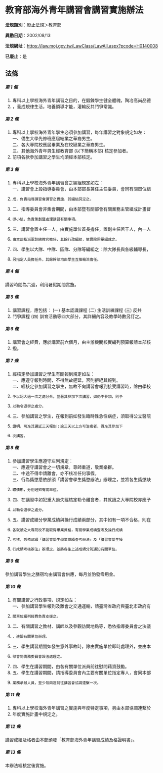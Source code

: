 # 教育部海外青年講習會講習實施辦法

**法規類別**：廢止法規＞教育部

**異動日期**：2002/08/13  

**法規網址**：https://law.moj.gov.tw/LawClass/LawAll.aspx?pcode=H0140008

**已廢止**：是



## 法條
##### 第 1 條
1. 專科以上學校海外青年講習之目的，在鍛鍊學生健全體魄，陶冶高尚品德
1. ，養成規律生活，培養領導才能，灌輸反共鬥爭常識。

##### 第 2 條
1. 專科以上學校海外青年學生必須參加講習，每年講習之對象規定如左：  
一、僑生大學先修班應屆結業之華裔男生。  
二、各大專院校應屆畢業及在校肄業之華裔男生。  
三、其他海外青年男生經教育部 (以下簡稱本部) 核定參加者。
1. 前項各款參加講習之學生均須經本部核定。

##### 第 3 條
1. 專科以上學校海外青年講習會之編組規定如左：  
一、講習會上設指導委員會，由本部部長兼任主任委員，會同有關單位組
1.     成，負責指導講習會講習之實施，其編組另定之。
1. 二、指導委員會非集會期間，由本部暨有關部會有關業務主管組成計畫督
1.     導小組，負責策劃暨處理講習有關事項。
1. 三、講習會置主任一人，由實施單位首長擔任，置副主任若干人，內一人
1.     由本部指派軍訓總教官擔任，其餘行政編組，依實除需要編成之。
1. 四、學生以大隊、中隊、區隊、分隊等編組之：除大隊長與各級輔導長，
1.     另指定人員擔任外，其餘幹部均由學生互推輪流擔任。

##### 第 4 條
講習時間為六週，利用暑假期間實施。

##### 第 5 條
1. 講習課程，應包括： (一) 基本認識課程 (二) 生活訓練課程 (三) 反共
1. 鬥爭課程 (四) 訓育活動等四大部分，其詳細內容及教學時數另訂之。

##### 第 6 條
1. 講習會之經費，應於講習前六個月，由主辦機關核實編列預算報請本部核
1. 撥。

##### 第 7 條
1. 經核定參加講習之學生有關報到規定如左：  
一、應遵守報到時間，不得無故遲延，否則拒絕其報到。  
二、經核定參加講習之學生，無故不向講習會報到接受講習時，除由學校
1.     予以記大過一次之處分外，並著其參加下次講習，如仍不參加，則予
1.     以勒令退學之處分。
1. 三、參加講習之學生，在報到前如發生臨時性急性病症，須取得公立醫院
1.     證明，可准其遲延三天報到；逾三天以上方可治癒者，得准其參加下
1.     次講習。

##### 第 8 條
1. 參加講習學生應遵守左列規定：  
一、應遵守講習會之一切規章，尊師重道，敬業樂群。  
二、中途不得申請離會，亦不核准任何事假。  
三、行為獎懲悉依部頒「講習會學生獎懲辦法」辦理之，並將各生獎懲缺
1.     曠情形，分別通知有關單位。
1. 四、在講習中如犯重大過失經核定勒令離會者，其就讀之大專院校亦應予
1.     以勒令退學之處分。
1. 五、講習成績分學業成績與操行成績兩部分，其中如有一項不合格，則在
1.     各就讀之大專院校不能取得畢業資格，有關學業成績查考及操行成績
1.     考核，悉依部頒「講習會學生學業成績查考辦法」及「講習會學生操
1.     行成績考核辦法」辦理之，並將各生上述成績分別通知有關單位。

##### 第 9 條
參加講習學生之膳宿均由講習會供應，每月並酌發零用金。

##### 第 10 條
1. 有關講習之行政事項，規定如左：  
一、參加講習學生報到及離會之交通運輸，請臺灣省政府與臺北市政府有
1.     關單位編列經費負責支援之。
1. 二、有關講習之教材、講師以及參觀訪問地點等，悉依指導委員會之決議
1.     ，連繫有關單位辦理。
1. 三、學生講習期間如發生意外事故時，除由實施單位即時處理外，並由本
1.     部會同僑務委員會設法處理之。
1. 四、學生在講習期間，由各有關單位派員前往慰問藉資鼓勵。
1. 五、學生在講習期間，請指導委員會內主要有關單位指定專人，會同本部
1.     業務承辦人員，至少每兩週前往講習會協調連繫一次。

##### 第 11 條
1. 專科以上學校海外青年講習之實施與年度特定事項，另由本部協調連繫於
1. 年度實施計畫中規定之。

##### 第 12 條
講習成績及格者由本部頒發「教育部海外青年講習成績及格證明書」。

##### 第 13 條
本辦法經核定後實施。


